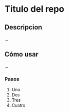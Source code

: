 # Titulo del repo

## Descripcion

...

## Cómo usar

...


### Pasos

1. Uno
2. Dos
3. Tres
4. Cuatro

